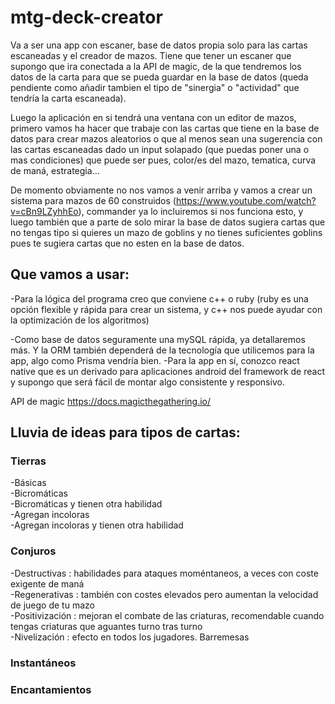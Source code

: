 # mtg-deck-creator

Va a ser una app con escaner, base de datos propia solo para las cartas escaneadas y el creador de mazos.
Tiene que tener un escaner que supongo que ira conectada a la API de magic, de la que tendremos los datos de la carta para que se pueda guardar en la base de datos (queda pendiente como añadir tambien el tipo de "sinergia" o "actividad" que tendría la carta escaneada).  

Luego la aplicación en si tendrá una ventana con un editor de mazos, primero vamos ha hacer que trabaje con las cartas que tiene en la base de datos para crear mazos aleatorios o que al menos sean una sugerencia con las cartas escaneadas dado un input solapado (que puedas poner una o mas condiciones) que puede ser pues, color/es del mazo, tematica, curva de maná, estrategia...  

De momento obviamente no nos vamos a venir arriba y vamos a crear un sistema para mazos de 60 construidos (https://www.youtube.com/watch?v=cBn9LZyhhEo), commander ya lo incluiremos si nos funciona esto, y luego también que a parte de solo mirar la base de datos sugiera cartas que no tengas tipo si quieres un mazo de goblins y no tienes suficientes goblins pues te sugiera cartas que no esten en la base de datos.  

Que vamos a usar:  
--- 
-Para la lógica del programa creo que conviene c++ o ruby (ruby es una opción flexible y rápida para crear un sistema, y c++ nos puede ayudar con la optimización de los algoritmos)

-Como base de datos seguramente una mySQL rápida, ya detallaremos más. Y la ORM también dependerá de la tecnología que utilicemos para la app, algo como Prisma vendría bien.
-Para la app en sí, conozco react native que es un derivado para aplicaciones android del framework de react y supongo que será fácil de montar algo consistente y responsivo.

API de magic
https://docs.magicthegathering.io/

Lluvia de ideas para tipos de cartas:
--- 
### Tierras
-Básicas  
-Bicromáticas  
-Bicromáticas y tienen otra habilidad  
-Agregan incoloras  
-Agregan incoloras y tienen otra habilidad  
### Conjuros
-Destructivas : habilidades para ataques moméntaneos, a veces con coste exigente de maná  
-Regenerativas : también con costes elevados pero aumentan la velocidad de juego de tu mazo  
-Positivización : mejoran el combate de las criaturas, recomendable cuando tengas criaturas que aguantes turno tras turno  
-Nivelización : efecto en todos los jugadores. Barremesas  
### Instantáneos
### Encantamientos




